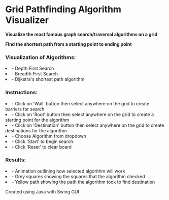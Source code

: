 # Grid Pathfinding Algorithm Visualizer

<p> <b>Visualize the most famous graph search/traversal algorithms on a grid</b></p>
<p> <b>FInd the shortest path from a starting point to ending point</b></p>

<h3>Visualization of Algorithms:</h3>
<li>- Depth First Search</li>
<li>- Breadth First Search</li>
<li>- Dijkstra's shortest path algorithm</li>

<h3>Instructions:</h3>
<li>- Click on 'Wall' button then select anywhere on the grid to create barriers for search</li>
<li>- Click on 'Root' button then select anywhere on the grid to create a starting point for the algorithm</li>
<li>- Click on 'Destination' button then select anywhere on the grid to create destinations for the algorithm</li>
<li>- Choose Algorithm from dropdown</li>
<li>- Click 'Start' to begin search</li>
<li>- Click 'Reset' to clear board</li>

<h3>Results:</h3>
<li>- Animation outlining how selected algorithm will work</li>
<li>- Grey squares showing the squares that the algorithm checked</li>
<li>- Yellow path showing the path the algorithm took to find destination</li>

Created using Java with Swing GUI
